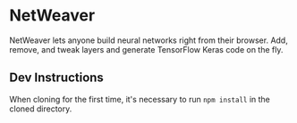 # NetWeaver

NetWeaver lets anyone build neural networks right from their browser. Add, remove, and tweak layers and generate TensorFlow Keras code on the fly.

## Dev Instructions

When cloning for the first time, it's necessary to run `npm install` in the cloned directory. 
